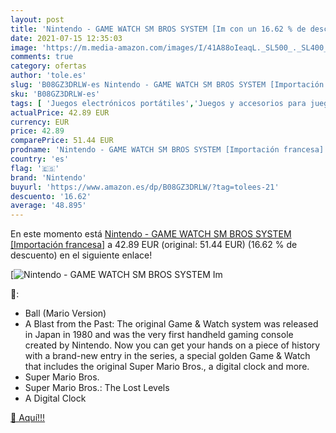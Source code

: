 ```yaml
---
layout: post
title: 'Nintendo - GAME WATCH SM BROS SYSTEM [Im con un 16.62 % de descuento'
date: 2021-07-15 12:35:03
image: 'https://m.media-amazon.com/images/I/41A88oIeaqL._SL500_._SL400_.jpg'
comments: true
category: ofertas
author: 'tole.es'
slug: 'B08GZ3DRLW-es Nintendo - GAME WATCH SM BROS SYSTEM [Importación francesa]'
sku: 'B08GZ3DRLW-es'
tags: [ 'Juegos electrónicos portátiles','Juegos y accesorios para juegos','Juguetes','Juguetes y juegos','Sistemas precursores y micro consolas','Super Nintendo: Juegos, consolas y accesorios','Videojuegos','nintendo', ]
actualPrice: 42.89 EUR
currency: EUR
price: 42.89
comparePrice: 51.44 EUR
prodname: 'Nintendo - GAME WATCH SM BROS SYSTEM [Importación francesa]'
country: 'es'
flag: '🇪🇸'
brand: 'Nintendo'
buyurl: 'https://www.amazon.es/dp/B08GZ3DRLW/?tag=tolees-21'
descuento: '16.62'
average: '48.895'
---
```


En este momento está [Nintendo - GAME WATCH SM BROS SYSTEM [Importación francesa]](https://www.amazon.es/dp/B08GZ3DRLW/?tag=tolees-21) a 42.89 EUR (original: 51.44 EUR) (16.62 %  de descuento) en el siguiente enlace!

[![Nintendo - GAME WATCH SM BROS SYSTEM [Im](https://m.media-amazon.com/images/I/41A88oIeaqL._SL500_._SL400_.jpg)](https://www.amazon.es/dp/B08GZ3DRLW/?tag=tolees-21)

🔎:

- Ball (Mario Version)
- A Blast from the Past: The original Game & Watch system was released in Japan in 1980 and was the very first handheld gaming console created by Nintendo. Now you can get your hands on a piece of history with a brand-new entry in the series, a special golden Game & Watch that includes the original Super Mario Bros., a digital clock and more.
- Super Mario Bros.
- Super Mario Bros.: The Lost Levels
- A Digital Clock

[🛒 Aquí!!!](https://www.amazon.es/dp/B08GZ3DRLW/?tag=tolees-21)

